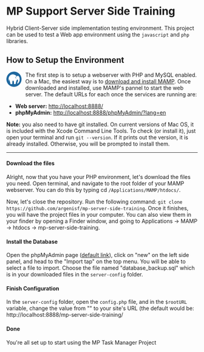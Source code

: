 # MP Support Server Side Training

Hybrid Client-Server side implementation testing environment. This project can be used to test a Web app environment using the `javascript` and `php` libraries.

## How to Setup the Environment

<div style="position: relative; margin-bottom: 10px; padding-left: 50px;">
	<img src="media/mamp.png" alt="MAMP" width="40px" style="position: absolute; top: 0; left: 0;" />
	<p style="margin: 0">The first step is to setup a webserver with PHP and MySQL enabled. On a Mac, the easiest way is to <a href="https://www.mamp.info/en/downloads/" target="_blank">download and install MAMP</a>. Once downloaded and installed, use MAMP's pannel to start the web server. The default URLs for each once the services are running are:</p>
</div>

  * **Web server:** [http://localhost:8888/](http://localhost:8888/)
  * **phpMyAdmin:** [http://localhost:8888/phpMyAdmin/?lang=en](http://localhost:8888/phpMyAdmin/?lang=en)

**Note:** you also need to have git installed. On current versions of Mac OS, it is included with the Xcode Command Line Tools. To check (or install it), just open your terminal and run `git --version`. If it prints out the version, it is already installed. Otherwise, you will be prompted to install them.

---

#### Download the files

Alright, now that you have your PHP environment, let's download the files you need. Open terminal, and navigate to the root folder of your MAMP webserver. You can do this by typing cd `/Applications/MAMP/htdocs/`.

Now, let's close the repository. Run the following command: `git clone https://github.com/argenisf/mp-server-side-training`. Once it finishes, you will have the project files in your computer. You can also view them in your finder by opening a Finder window, and going to Applications -> MAMP -> htdocs -> mp-server-side-training.

#### Install the Database

Open the phpMyAdmin page ([default link](http://localhost:8888/phpMyAdmin/?lang=en)), click on "new" on the left side panel, and head to the "Import tap" on the top menu. You will be able to select a file to import. Choose the file named "database_backup.sql" which is in your downloaded files in the `server-config` folder.

#### Finish Configuration

In the `server-config` folder, open the `config.php` file, and in the `$rootURL` variable, change the value from "" to your site's URL (the default would be: http://localhost:8888/mp-server-side-training/

#### Done

You're all set up to start using the MP Task Manager Project

